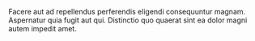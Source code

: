Facere aut ad repellendus perferendis eligendi consequuntur magnam. Aspernatur quia fugit aut qui. Distinctio quo quaerat sint ea dolor magni autem impedit amet.